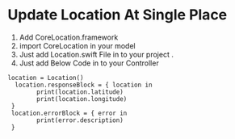 # Update Location At Single Place

1. Add CoreLocation.framework 
2. import CoreLocation in your model 
3. Just add Location.swift File in to your project .
4. Just add Below Code in to your Controller 

```
location = Location()
  location.responseBlock = { location in
        print(location.latitude)
        print(location.longitude)
 }
 location.errorBlock = { error in
        print(error.description)
 }
```
